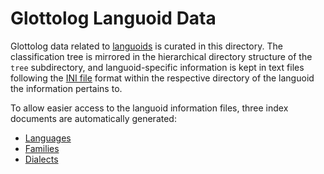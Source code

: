 # Glottolog Languoid Data

Glottolog data related to [languoids](http://glottolog.org/meta/glossary#Languoid) is curated in this directory.
The classification tree is mirrored in the hierarchical directory structure of the `tree` subdirectory, and 
languoid-specific information is kept in text files following the [INI file](https://en.wikipedia.org/wiki/INI_file) format
within the respective directory of the languoid the information pertains to.

To allow easier access to the languoid information files, three index documents are automatically generated:

- [Languages](languages.md)
- [Families](families.md)
- [Dialects](dialects.md)
